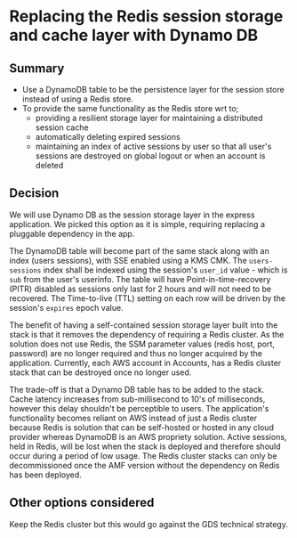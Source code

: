 # Replacing the Redis session storage and cache layer with Dynamo DB

## Summary
- Use a DynamoDB table to be the persistence layer for the session store instead of using a Redis store.
- To provide the same functionality as the Redis store wrt to;
  - providing a resilient storage layer for maintaining a distributed session cache
  - automatically deleting expired sessions
  - maintaining an index of active sessions by user so that all user's sessions are destroyed on global logout or when an account is deleted

## Decision
We will use Dynamo DB as the session storage layer in the express application.
We picked this option as it is simple, requiring replacing a pluggable dependency in the app.

The DynamoDB table will become part of the same stack along with an index (users sessions), with SSE enabled using a
KMS CMK.
The `users-sessions` index shall be indexed using the session's `user_id` value - which is `sub` from the user's userinfo. 
The table will have Point-in-time-recovery (PITR) disabled as sessions only last for 2 hours and will not need to be
recovered.
The Time-to-live (TTL) setting on each row will be driven by the session's `expires` epoch value.

The benefit of having a self-contained session storage layer built into the stack is that it removes the dependency of 
requiring a Redis cluster.
As the solution does not use Redis, the SSM parameter values (redis host, port, password) are no longer required and
thus no longer acquired by the application.
Currently, each AWS account in Accounts, has a Redis cluster stack that can be destroyed once no longer used.

The trade-off is that a Dynamo DB table has to be added to the stack.
Cache latency increases from sub-millisecond to 10's of milliseconds, however this delay shouldn't be perceptible to 
users.
The application's functionality becomes reliant on AWS instead of just a Redis cluster because Redis is solution 
that can be self-hosted or hosted in any cloud provider whereas DynamoDB is an AWS propriety solution. 
Active sessions, held in Redis, will be lost when the stack is deployed and therefore should occur during a period of 
low usage.
The Redis cluster stacks can only be decommissioned once the AMF version without the dependency on Redis has been 
deployed.

## Other options considered
Keep the Redis cluster but this would go against the GDS technical strategy.
